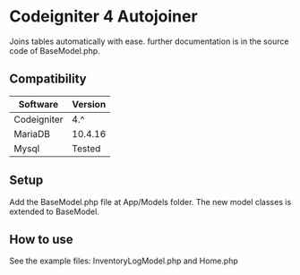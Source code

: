 # Codeigniter 4 Autojoiner

Joins tables automatically with ease.
further documentation is in the source code of BaseModel.php.

## Compatibility
| Software  | Version |
|    -----  | -----   |
|Codeigniter | 4.^     | 
|MariaDB     | 10.4.16 |   
|Mysql       | Tested  |


## Setup 

Add the BaseModel.php file at App/Models folder. 
The new model classes is extended to BaseModel. 

## How to use

See the example files: InventoryLogModel.php and Home.php
